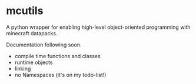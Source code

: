 # mcutils

A python wrapper for enabling high-level object-oriented programming with minecraft datapacks.

Documentation following soon.

* compile time functions and classes
* runtime objects
* linking
* no Namespaces (it's on my todo-list!)
